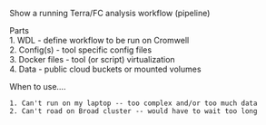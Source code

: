 Show a running Terra/FC analysis workflow (pipeline)

Parts  
    1. WDL - define workflow to be run on Cromwell  
    2. Config(s) - tool specific config files  
    3. Docker files - tool (or script) virtualization  
    4. Data - public cloud buckets or mounted volumes  

When to use....

    1. Can't run on my laptop -- too complex and/or too much data
    2. Can't road on Broad cluster -- would have to wait too long
    